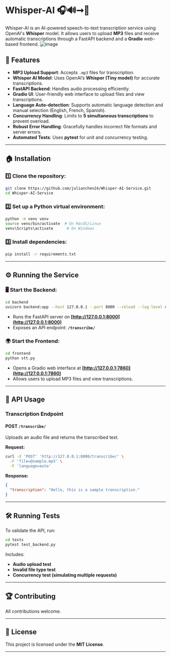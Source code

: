 # Whisper-AI 🎧🔊➞📝

Whisper-AI is an AI-powered speech-to-text transcription service using OpenAI's **Whisper** model. It allows users to upload **MP3** files and receive automatic transcriptions through a FastAPI backend and a **Gradio** web-based frontend.
![image](https://github.com/user-attachments/assets/b0a6bb81-e11c-4207-b296-68c975b059fe)

## 🚀 Features

- **MP3 Upload Support**: Accepts `.mp3` files for transcription.
- **Whisper AI Model**: Uses OpenAI’s **Whisper (Tiny model)** for accurate transcriptions.
- **FastAPI Backend**: Handles audio processing efficiently.
- **Gradio UI**: User-friendly web interface to upload files and view transcriptions.
- **Language Auto-detection**: Supports automatic language detection and manual selection (English, French, Spanish).
- **Concurrency Handling**: Limits to **5 simultaneous transcriptions** to prevent overload.
- **Robust Error Handling**: Gracefully handles incorrect file formats and server errors.
- **Automated Tests**: Uses **pytest** for unit and concurrency testing.

---

## 🏠 Installation

### 1️⃣ Clone the repository:

```sh
git clone https://github.com/julianchen24/Whisper-AI-Service.git
cd Whisper-AI-Service
```

### 2️⃣ Set up a Python virtual environment:

```sh
python -m venv venv
source venv/bin/activate  # On MacOS/Linux
venv\Scripts\activate      # On Windows
```

### 3️⃣ Install dependencies:

```sh
pip install -r requirements.txt
```

---

## ⚙️ Running the Service

### 🖥️ Start the Backend:

```sh
cd backend
uvicorn backend:app --host 127.0.0.1 --port 8000 --reload --log-level debug
```

- Runs the FastAPI server on **[http://127.0.0.1:8000](http://127.0.0.1:8000)**
- Exposes an API endpoint: **`/transcribe/`**

### 🌍 Start the Frontend:

```sh
cd frontend
python stt.py
```

- Opens a Gradio web interface at **[http://127.0.0.1:7860](http://127.0.0.1:7860)**
- Allows users to upload MP3 files and view transcriptions.

---

## 🎯 API Usage

### **Transcription Endpoint**

#### **POST** `/transcribe/`

Uploads an audio file and returns the transcribed text.

**Request:**

```sh
curl -X 'POST' 'http://127.0.0.1:8000/transcribe/' \
  -F 'file=@sample.mp3' \
  -F 'language=auto'
```

**Response:**

```json
{
  "transcription": "Hello, this is a sample transcription."
}
```

---

## 🛠️ Running Tests

To validate the API, run:

```sh
cd tests
pytest test_backend.py
```

Includes:

- **Audio upload test**
- **Invalid file type test**
- **Concurrency test (simulating multiple requests)**

---

## 🏆 Contributing

All contributions welcome.

---

## 📝 License

This project is licensed under the **MIT License**.

---

